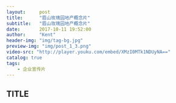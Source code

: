 ```yaml
---
layout:     post
title:      "眉山玫瑰园地产概念片"
subtitle:   "眉山玫瑰园地产概念片"
date:       2017-10-11 19:52:00
author:     "Kent"
header-img: "img/tag-bg.jpg"
preview-img: "img/post_1_3.png"
video-src: "http://player.youku.com/embed/XMzI0MTk1NDUyNA=="
catalog: true
tags:
    - 企业宣传片
---
```


## TITLE